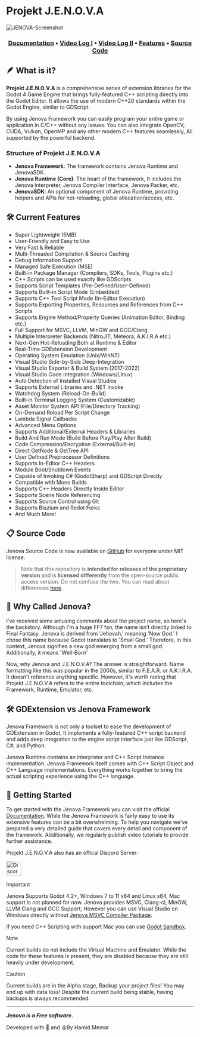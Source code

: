 
# Projekt J.E.N.O.V.A

![JENOVA-Screenshot](https://github.com/user-attachments/assets/f17e2947-622d-47c2-9d2f-de10137a3279)

<h3 align="center">
 <a href="https://jenova-framework.github.io/docs/">Documentation</a> • <a href="https://youtu.be/r01HLjdXV6o">Video Log I</a> • <a href="https://youtu.be/QnX8RZW9Jiw">Video Log II</a> • <a href="https://youtu.be/yDTRpFKqWwo">Features</a> • <a href="https://github.com/Jenova-Framework/Jenova-Runtime">Source Code</a>
</h3>

## 🪶 What is it?
**Projekt J.E.N.O.V.A** is a comprehensive series of extension libraries for the Godot 4 Game Engine that brings fully-featured C++ scripting directly into the Godot Editor. It allows the use of modern C++20 standards within the Godot Engine, similar to GDScript. 

By using Jenova Framework you can easily program your entire game or application in C/C++ without any issues. You can also integrate OpenCV, CUDA, Vulkan, OpenMP and any other modern C++ features seamlessly, All supported by the powerful backend.

### Structure of Projekt J.E.N.O.V.A
- **Jenova Framework**: The framework contains Jenova Runtime and JenovaSDK.
- **Jenova Runtime (Core)**: The heart of the framework, It includes the Jenova Interpreter, Jenova Compiler Interface, Jenova Packer, etc.
- **JenovaSDK**: An optional component of Jenova Runtime, providing helpers and APIs for hot-reloading, global allocation/access, etc.

## 🛠️ Current Features
- Super Lightweight (5MB)
- User-Friendly and Easy to Use
- Very Fast & Reliable
- Multi-Threaded Compilation & Source Caching
- Debug Information Support
- Managed Safe Execution (MSE)
- Built-in Package Manager (Compilers, SDKs, Tools, Plugins etc.)
- C++ Scripts can be used exactly like GDScripts
- Supports Script Templates (Pre-Defined/User-Defined)
- Supports Built-in Script Mode (Embedded)
- Supports C++ Tool Script Mode (In-Editor Execution)
- Supports Exporting Properties, Resources and References from C++ Scripts
- Supports Engine Method/Property Queries (Animation Editor, Binding etc.)
- Full Support for MSVC, LLVM, MinGW and GCC/Clang
- Multiple Interpreter Backends (NitroJIT, Meteora, A.K.I.R.A etc.)
- Next-Gen Hot-Reloading Both at Runtime & Editor
- Real-Time GDExtension Development
- Operating System Emulation (Unix/WinNT)
- Visual Studio Side-by-Side Deep-Integration
- Visual Studio Exporter & Build System (2017-2022)
- Visual Studio Code Integration (Windows/Linux)
- Auto Detection of Installed Visual Studios
- Supports External Libraries and .NET Invoke
- Watchdog System (Reload-On-Build)
- Built-in Terminal Logging System (Customizable)
- Asset Monitor System API (File/Directory Tracking)
- On-Demand Reload Per Script Change
- Lambda Signal Callbacks
- Advanced Menu Options
- Supports Additional/External Headers & Libraries
- Build And Run Mode (Build Before Play/Play After Build)
- Code Compression/Encryption (External/Built-in)
- Direct GetNode & GetTree API
- User Defined Preprocessor Definitions
- Supports In-Editor C++ Headers
- Module Boot/Shutdown Events
- Capable of Invoking C# (GodotSharp) and GDScript Directly
- Compatible with Mono Builds
- Supports C++ Headers Directly Inside Editor
- Supports Scene Node Referencing
- Supports Source Control using Git
- Supports Blazium and Redot Forks
- And Much More!

## 📋 Source Code
Jenova Source Code is now available on [GitHub](https://github.com/Jenova-Framework/Jenova-Runtime) for everyone under MIT license.
> Note that this repository is **intended for releases of the proprietary version** and is **licensed differently** from the open-source public access version. Do not confuse the two. You can read about differences [here](https://github.com/Jenova-Framework/Jenova-Runtime?tab=readme-ov-file#open-source-vs-proprietary).

## 👻 Why Called Jenova?
I've received some amusing comments about the project name, so here's the backstory. Although I'm a huge FF7 fan, the name isn’t directly linked to Final Fantasy. Jenova is derived from 'Jehovah,' meaning 'New God.' I chose this name because Godot translates to 'Small God.' Therefore, in this context, Jenova signifies a new god emerging from a small god. Additionally, it means 'Well-Born'

Now, why Jenova and J.E.N.O.V.A? The answer is straightforward. Name formatting like this was popular in the 2000s, similar to F.E.A.R. or A.K.I.R.A. It doesn't reference anything specific. However, it's worth noting that Projekt J.E.N.O.V.A refers to the entire toolchain, which includes the Framework, Runtime, Emulator, etc.

## 🛠️ GDExtension vs Jenova Framework
Jenova Framework is not only a toolset to ease the development of GDExtension in Godot, It implements a fully-featured C++ script backend and adds deep integration to the engine script interface just like GDScript, C#, and Python.

Jenova Runtime contains an interpreter and C++ Script Instance implementation. Jenova Framework itself comes with C++ Script Object and C++ Language implementations. Everything works together to bring the actual scripting experience using the C++ language.

## 📃 Getting Started
To get started with the Jenova Framework you can visit the official [Documentation](https://jenova-framework.github.io/docs/pages/Getting-Started). While the Jenova Framework is fairly easy to use its extensive features can be a bit overwhelming. 
To help you navigate we've prepared a very detailed guide that covers every detail and component of the framework. 
Additionally, we regularly publish video tutorials to provide further assistance.

Projekt J.E.N.O.V.A also has an offical Discord Server:

<a href="https://discord.gg/p7zAf6aBPz" title="Join J.E.N.O.V.A Official Discord Server"><img src="https://assets-global.website-files.com/6257adef93867e50d84d30e2/636e0b5061df29d55a92d945_full_logo_blurple_RGB.svg" alt="Discord" height="40" /></a>

> [!IMPORTANT]  
> Jenova Supports Godot 4.2+, Windows 7 to 11 x64 and Linux x64, Mac support is not planned for now.
> Jenova provides MSVC, Clang-cl, MinGW, LLVM Clang and GCC Support, However you can use Visual Studio on Windows directly without [Jenova MSVC Compiler Package](https://github.com/Jenova-Framework/Jenova-Packages/releases/tag/jenova-msvc-compiler-pkg-14.41.34120).
>
> If you need C++ Scripting with support Mac you can use [Godot Sandbox](https://github.com/libriscv/godot-sandbox).

> [!NOTE]  
> Current builds do not include the Virtual Machine and Emulator. While the code for these features is present, they are disabled because they are still heavily under development.

> [!CAUTION]
> Current builds are in the Alpha stage, Backup your project files! You may end up with data loss! Despite the current build being stable, having backups is always recommended.

---
***Jenova is a Free software.***

Developed with 💙 and 🩸By Hamid.Memar
